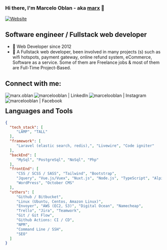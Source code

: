 ### Hi there, I'm Marcelo Oblan - aka [marx][website] 👋 

[![Website](https://img.shields.io/website?label=marcelooblan2016.github.io&style=for-the-badge&url=https%3A%2F%2Fmarcelooblan2016.github.io)](https://marcelooblan2016.github.io/)

## Software engineer / Fullstack web developer

- 🔭 Web Developer since 2012
- 🌱 A Fullstack web developer, been involved in many projects (s) such as wifi hotspots, payment gateway, online refund system, eCommerce, Software as a service. Some of them are Freelance jobs & most of them are Full-Time Project-Based. 

## Connect with me:

[<img align="left" alt="marx.oblan" src="https://img.shields.io/badge/website-000000?style=for-the-badge&logo=marx.oblan&logoColor=white" />][website]
[<img align="left" alt="marcelooblan | LinkedIn" src="https://img.shields.io/badge/LinkedIn-0077B5?style=for-the-badge&logo=linkedin&logoColor=white" />][linkedin]
[<img align="left" alt="marcelooblan | Instagram" src="https://img.shields.io/badge/Instagram-E4405F?style=for-the-badge&logo=instagram&logoColor=white" />][instagram]
[<img align="left" alt="marcelooblan | Facebook" src="https://img.shields.io/badge/Facebook-1877F2?style=for-the-badge&logo=facebook&logoColor=white" />][facebook]
<br />
## Languages and Tools
```json
{
  "tech_stack": [
     "LAMP", "TALL"
  ],
  "framework": [
     "Laravel (elastic search, redis),", "Livewire", "Code igniter"
  ],
  "backEnd": [
     "MySql", "PostgreSql", "NoSql", "Php"
  ],
  "frontEnd": [
     "CSS / SCSS / SASS", "Tailwind", "Bootstrap",
     "Jquery", "Vue.js/Vuex", "Nuxt.js", "Node.js", "TypeScript", "Alpine.js",
     "WordPress", "October CMS"
  ],
  "others": [
     "Github / Bitbucket",
     "Linux (Ubuntu, Centos, Amazon Linux)",
     "Envoyer", "AWS (EC2, S3)", "Digital Ocean", "Namecheap",
     "Trello", "Jira", "Teamwork",
     "Git / Git Flow",
     "Github Actions: CI / CD",
     "NPM",
     "Command Line / SSH",
     "SEO"
  ]
}
```

[website]: https://marcelooblan2016.github.io/
[instagram]: https://www.instagram.com/marxoblan/
[linkedin]: https://www.linkedin.com/in/marcelo-oblan-2016/
[facebook]: https://www.facebook.com/Mr.AllTimeHigh/

